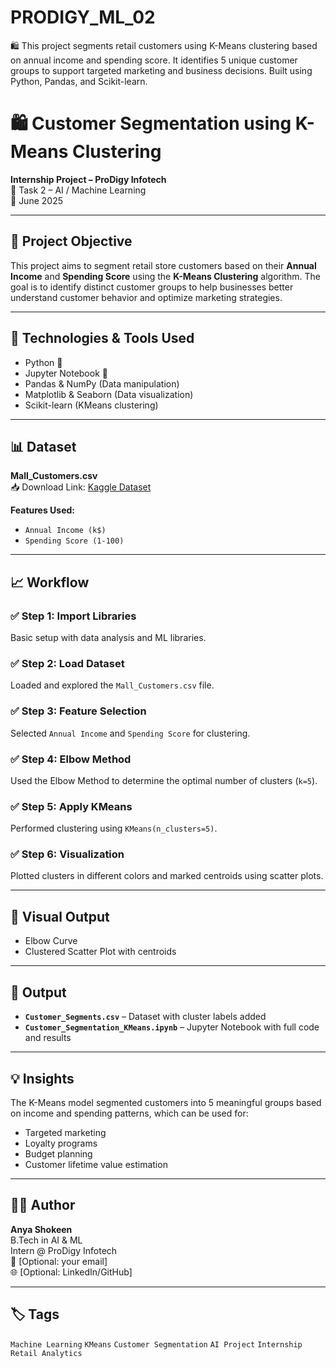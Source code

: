 # PRODIGY_ML_02
🛍️ This project segments retail customers using K-Means clustering based on annual income and spending score. It identifies 5 unique customer groups to support targeted marketing and business decisions. Built using Python, Pandas, and Scikit-learn.
# 🛍️ Customer Segmentation using K-Means Clustering

**Internship Project – ProDigy Infotech**  
📂 Task 2 – AI / Machine Learning  
📅 June 2025  

---

## 📌 Project Objective

This project aims to segment retail store customers based on their **Annual Income** and **Spending Score** using the **K-Means Clustering** algorithm. The goal is to identify distinct customer groups to help businesses better understand customer behavior and optimize marketing strategies.

---

## 🧠 Technologies & Tools Used

- Python 🐍
- Jupyter Notebook 📓
- Pandas & NumPy (Data manipulation)
- Matplotlib & Seaborn (Data visualization)
- Scikit-learn (KMeans clustering)

---

## 📊 Dataset

**Mall_Customers.csv**  
📥 Download Link: [Kaggle Dataset](https://www.kaggle.com/datasets/vjchoudhary7/customer-segmentation-tutorial-in-python)

**Features Used:**
- `Annual Income (k$)`
- `Spending Score (1-100)`

---

## 📈 Workflow

### ✅ Step 1: Import Libraries  
Basic setup with data analysis and ML libraries.

### ✅ Step 2: Load Dataset  
Loaded and explored the `Mall_Customers.csv` file.

### ✅ Step 3: Feature Selection  
Selected `Annual Income` and `Spending Score` for clustering.

### ✅ Step 4: Elbow Method  
Used the Elbow Method to determine the optimal number of clusters (`k=5`).

### ✅ Step 5: Apply KMeans  
Performed clustering using `KMeans(n_clusters=5)`.

### ✅ Step 6: Visualization  
Plotted clusters in different colors and marked centroids using scatter plots.

---

## 📸 Visual Output

- Elbow Curve  
- Clustered Scatter Plot with centroids

---

## 📁 Output

- **`Customer_Segments.csv`** – Dataset with cluster labels added  
- **`Customer_Segmentation_KMeans.ipynb`** – Jupyter Notebook with full code and results

---

## 💡 Insights

The K-Means model segmented customers into 5 meaningful groups based on income and spending patterns, which can be used for:
- Targeted marketing
- Loyalty programs
- Budget planning
- Customer lifetime value estimation

---

## 👩‍💻 Author

**Anya Shokeen**  
B.Tech in AI & ML  
Intern @ ProDigy Infotech  
📧 [Optional: your email]  
🌐 [Optional: LinkedIn/GitHub]

---

## 🏷️ Tags

`Machine Learning` `KMeans` `Customer Segmentation` `AI Project` `Internship` `Retail Analytics`

